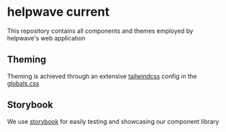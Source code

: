 # helpwave current
This repository contains all components and themes employed by helpwave's web application

## Theming
Theming is achieved through an extensive [tailwindcss](https://tailwindcss.com) config in the [globals.css](globals.css)

## Storybook
We use [storybook](https://storybook.js.org/) for easily testing and showcasing our component library